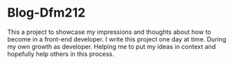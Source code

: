 # Blog-Dfm212
This a project to showcase my impressions and thoughts about how to become in a front-end developer.  I write this project one day at time. During my own growth as developer.  Helping me to put my ideas in context and hopefully help others in this process.
